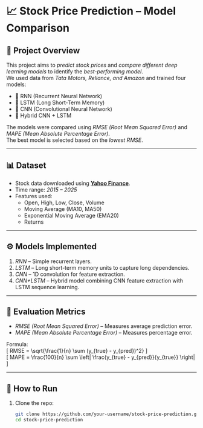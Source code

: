 # 📈 Stock Price Prediction – Model Comparison

## 📌 Project Overview
This project aims to *predict stock prices* and *compare different deep learning models* to identify the *best-performing model*.  
We used data from *Tata Motors, Reliance, and Amazon* and trained four models:

- 🔹 RNN (Recurrent Neural Network)  
- 🔹 LSTM (Long Short-Term Memory)  
- 🔹 CNN (Convolutional Neural Network)  
- 🔹 Hybrid CNN + LSTM  

The models were compared using *RMSE (Root Mean Squared Error)* and *MAPE (Mean Absolute Percentage Error)*.  
The best model is selected based on the *lowest RMSE*.

---

## 📊 Dataset
- Stock data downloaded using **[Yahoo Finance](https://pypi.org/project/yfinance/)**.  
- Time range: *2015 – 2025*  
- Features used:
  - Open, High, Low, Close, Volume  
  - Moving Average (MA10, MA50)  
  - Exponential Moving Average (EMA20)  
  - Returns  

---

## ⚙ Models Implemented
1. *RNN* – Simple recurrent layers.  
2. *LSTM* – Long short-term memory units to capture long dependencies.  
3. *CNN* – 1D convolution for feature extraction.  
4. *CNN+LSTM* – Hybrid model combining CNN feature extraction with LSTM sequence learning.  

---

## 🧪 Evaluation Metrics
- *RMSE (Root Mean Squared Error)* – Measures average prediction error.  
- *MAPE (Mean Absolute Percentage Error)* – Measures percentage error.  

Formula:  
\[
RMSE = \sqrt{\frac{1}{n} \sum (y_{true} - y_{pred})^2}
\]  
\[
MAPE = \frac{100}{n} \sum \left| \frac{y_{true} - y_{pred}}{y_{true}} \right|
\]

---

## 🚀 How to Run
1. Clone the repo:
   ```bash
   git clone https://github.com/your-username/stock-price-prediction.git
   cd stock-price-prediction
